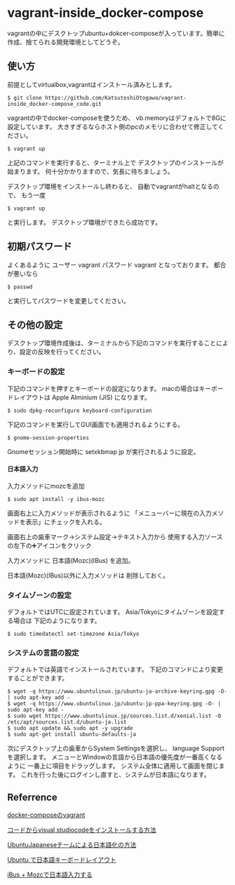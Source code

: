 # vagrant-inside_docker-compose
vagrantの中にデスクトップubuntu+dokcer-composeが入っています。簡単に作成、捨てられる開発環境としてどうぞ。
## 使い方
前提としてvirtualbox,vagrantはインストール済みとします。

```
$ git clone https://github.com/KatsutoshiOtogawa/vagrant-inside_docker-compose_code.git
```

vagrantの中でdocker-composeを使うため、
vb.memoryはデフォルトで8Gに設定しています。
大きすぎるならホスト側のpcのメモリに合わせて修正してください。

```
$ vagrant up 
```

上記のコマンドを実行すると、ターミナル上で
デスクトップのインストールが始まります。
何十分かかりますので、気長に待ちましょう。

デスクトップ環境をインストールし終わると、
自動でvagrantがhaltとなるので、
もう一度

```
$ vagrant up
```

と実行します。
デスクトップ環境ができたら成功です。
## 初期パスワード
よくあるように
ユーザー vagrant パスワード vagrant
となっております。
都合が悪いなら

```
$ passwd
```

と実行してパスワードを変更してください。
## その他の設定
デスクトップ環境作成後は、ターミナルから下記のコマンドを実行することにより、設定の反映を行ってください。
### キーボードの設定
下記のコマンドを押すとキーボードの設定になります。
macの場合はキーボードレイアウトは
Apple Alminium (JIS)
になります。

```
$ sudo dpkg-reconfigure keyboard-configuration
```

下記のコマンドを実行してGUI画面でも適用されるようにする。

```
$ gnome-session-properties
```

Gnomeセッション開始時に
setxkbmap jp
が実行されるように設定。

#### 日本語入力

入力メソッドにmozcを追加

```
$ sudo apt install -y ibus-mozc 
```

画面右上に入力メソッドが表示されるように
「メニューバーに現在の入力メソッドを表示」にチェックを入れる。

画面右上の歯車マーク→システム設定→テキスト入力から
使用する入力ソースの左下の➕アイコンをクリック

入力メソッドに
日本語(Mozc)(IBus)
を追加。

日本語(Mozc)(IBus)以外に入力メソッドは
削除しておく。

### タイムゾーンの設定
デフォルトではUTCに設定されています。
Asia/Tokyoにタイムゾーンを設定する場合は
下記のようになります。

```
$ sudo timedatectl set-timezone Asia/Tokyo
```

### システムの言語の設定
デフォルトでは英語でインストールされています。
下記のコマンドにより変更することができます。

```
$ wget -q https://www.ubuntulinux.jp/ubuntu-ja-archive-keyring.gpg -O- | sudo apt-key add -
$ wget -q https://www.ubuntulinux.jp/ubuntu-jp-ppa-keyring.gpg -O- | sudo apt-key add -
$ sudo wget https://www.ubuntulinux.jp/sources.list.d/xenial.list -O /etc/apt/sources.list.d/ubuntu-ja.list
$ sudo apt update && sudo apt -y upgrade
$ sudo apt-get install ubuntu-defaults-ja
```

次にデスクトップ上の歯車からSystem Settingsを選択し、
language Supportを選択します。
メニューとWindowの言語から日本語の優先度が一番高くなるように
一番上に項目をドラッグします。
システム全体に適用して画面を閉じます。
これを行った後にログインし直すと、システムが日本語になります。
## Referrence

[docker-composeのvagrant](https://app.vagrantup.com/gusztavvargadr/boxes/docker-linux)

[コードからvisual studiocodeをインストールする方法](https://code.visualstudio.com/docs/setup/linux)

[UbuntuJapaneseチームによる日本語化の方法](https://www.ubuntulinux.jp/japanese)

[Ubuntu で日本語キーボードレイアウト](https://qiita.com/vochicong/items/6452ac54bde56b0e0bb3)

[iBus + Mozcで日本語入力する](https://www.hiroom2.com/2018/04/29/ubuntu-1804-ibus-mozc-ja/)
